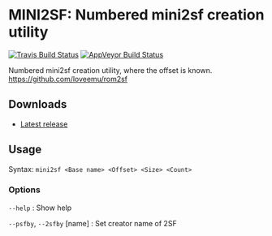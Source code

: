 MINI2SF: Numbered mini2sf creation utility
==========================================
[![Travis Build Status](https://travis-ci.org/loveemu/mini2sf.svg?branch=master)](https://travis-ci.org/loveemu/mini2sf) [![AppVeyor Build Status](https://ci.appveyor.com/api/projects/status/uf710f5768dmcnrt/branch/master?svg=true)](https://ci.appveyor.com/project/loveemu/mini2sf/branch/master)

Numbered mini2sf creation utility, where the offset is known.
<https://github.com/loveemu/rom2sf>

Downloads
---------

- [Latest release](https://github.com/loveemu/mini2sf/releases/latest)

Usage
-----

Syntax: `mini2sf <Base name> <Offset> <Size> <Count>`

### Options ###

`--help`
  : Show help

`--psfby`, `--2sfby` [name]
  : Set creator name of 2SF
